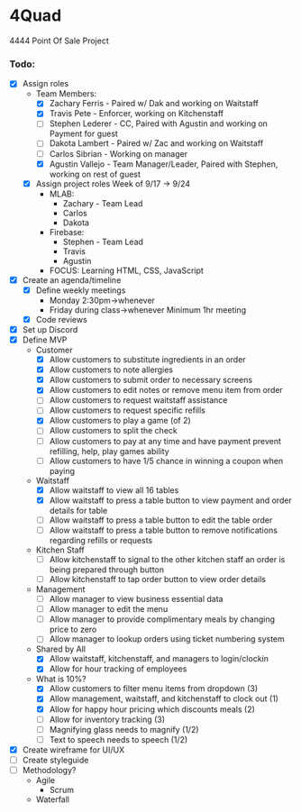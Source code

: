 # 4Quad
4444 Point Of Sale Project

### Todo:
- [X] Assign roles
  - Team Members:
    - [x] Zachary Ferris  - Paired w/ Dak and working on Waitstaff
    - [x] Travis Pete     - Enforcer, working on Kitchenstaff
    - [ ] Stephen Lederer - CC, Paired with Agustin and working on Payment for guest
    - [ ] Dakota Lambert  - Paired w/ Zac and working on Waitstaff
    - [ ] Carlos Sibrian  - Working on manager
    - [x] Agustin Vallejo - Team Manager/Leader, Paired with Stephen, working on rest of guest
  - [x] Assign project roles
    Week of 9/17 -> 9/24
    - MLAB:
      - Zachary - Team Lead
      - Carlos
      - Dakota
    - Firebase:
      - Stephen - Team Lead
      - Travis
      - Agustin
    - FOCUS:
      Learning HTML, CSS, JavaScript
- [x] Create an agenda/timeline
  - [x] Define weekly meetings
    - Monday 2:30pm->whenever
    - Friday during class->whenever
    Minimum 1hr meeting
  - [x] Code reviews
- [x] Set up Discord
- [x] Define MVP
  - Customer
    - [x] Allow customers to substitute ingredients in an order
    - [x] Allow customers to note allergies
    - [x] Allow customers to submit order to necessary screens
    - [x] Allow customers to edit notes or remove menu item from order
    - [ ] Allow customers to request waitstaff assistance
    - [ ] Allow customers to request specific refills
    - [x] Allow customers to play a game (of 2)
    - [ ] Allow customers to split the check 
    - [ ] Allow customers to pay at any time and have payment prevent refilling, help, play games ability
    - [ ] Allow customers to have 1/5 chance in winning a coupon when paying
  - Waitstaff
    - [x] Allow waitstaff to view all 16 tables
    - [x] Allow waitstaff to press a table button to view payment and order details for table
    - [ ] Allow waitstaff to press a table button to edit the table order
    - [ ] Allow waitstaff to press a table button to remove notifications regarding refills or requests
  - Kitchen Staff
    - [ ] Allow kitchenstaff to signal to the other kitchen staff an order is being prepared through button
    - [ ] Allow kitchenstaff to tap order button to view order details
  - Management
    - [ ] Allow manager to view business essential data
    - [ ] Allow manager to edit the menu 
    - [ ] Allow manager to provide complimentary meals by changing price to zero
    - [ ] Allow manager to lookup orders using ticket numbering system
  - Shared by All
    - [x] Allow waitstaff, kitchenstaff, and managers to login/clockin     
    - [x] Allow for hour tracking of employees
    
  - What is 10%?
    - [x] Allow customers to filter menu items from dropdown (3)
    - [x] Allow management, waitstaff, and kitchenstaff to clock out (1)
    - [x] Allow for happy hour pricing which discounts meals (2)
    - [ ] Allow for inventory tracking (3)
    - [ ] Magnifying glass needs to magnify (1/2) 
    - [ ] Text to speech needs to speech (1/2)
    
- [x] Create wireframe for UI/UX
- [ ] Create styleguide
- [ ] Methodology?
    - Agile
      - Scrum
    - Waterfall
